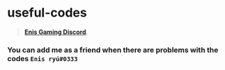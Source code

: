 # useful-codes
> **[Enis Gaming Discord](https://discord.gg/pKpr5EQxwh)**.
### You can add me as a friend when there are problems with the codes `Enis ryú#0333`
